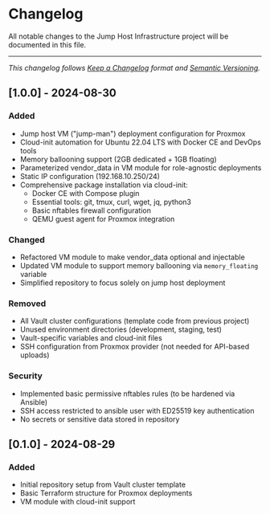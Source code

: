 # Changelog

All notable changes to the Jump Host Infrastructure project will be documented in this file.

---

_This changelog follows [Keep a Changelog](https://keepachangelog.com/en/1.0.0/)
format and [Semantic Versioning](https://semver.org/spec/v2.0.0.html)._

## [1.0.0] - 2024-08-30

### Added
- Jump host VM ("jump-man") deployment configuration for Proxmox
- Cloud-init automation for Ubuntu 22.04 LTS with Docker CE and DevOps tools
- Memory ballooning support (2GB dedicated + 1GB floating)
- Parameterized vendor_data in VM module for role-agnostic deployments
- Static IP configuration (192.168.10.250/24)
- Comprehensive package installation via cloud-init:
  - Docker CE with Compose plugin
  - Essential tools: git, tmux, curl, wget, jq, python3
  - Basic nftables firewall configuration
  - QEMU guest agent for Proxmox integration

### Changed
- Refactored VM module to make vendor_data optional and injectable
- Updated VM module to support memory ballooning via `memory_floating` variable
- Simplified repository to focus solely on jump host deployment

### Removed
- All Vault cluster configurations (template code from previous project)
- Unused environment directories (development, staging, test)
- Vault-specific variables and cloud-init files
- SSH configuration from Proxmox provider (not needed for API-based uploads)

### Security
- Implemented basic permissive nftables rules (to be hardened via Ansible)
- SSH access restricted to ansible user with ED25519 key authentication
- No secrets or sensitive data stored in repository

## [0.1.0] - 2024-08-29

### Added
- Initial repository setup from Vault cluster template
- Basic Terraform structure for Proxmox deployments
- VM module with cloud-init support
